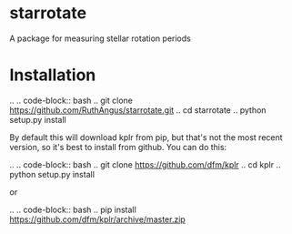 # starrotate
A package for measuring stellar rotation periods

Installation
============

.. .. code-block:: bash
..    git clone https://github.com/RuthAngus/starrotate.git
..    cd starrotate
..    python setup.py install

By default this will download kplr from pip, but that's not the most recent
version, so it's best to install from github. You can do this:

.. .. code-block:: bash
..    git clone https://github.com/dfm/kplr
..    cd kplr
..    python setup.py install

or

.. .. code-block:: bash
..    pip install https://github.com/dfm/kplr/archive/master.zip
